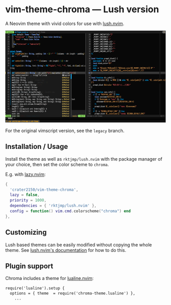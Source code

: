 # vim-theme-chroma — Lush version

A Neovim theme with vivid colors for use with [lush.nvim](https://github.com/rktjmp/lush.nvim).

![](screenshot.png)

For the original vimscript version, see the `legacy` branch.

## Installation / Usage

Install the theme as well as `rktjmp/lush.nvim` with the package manager of
your choice, then set the color scheme to `chroma`.

E.g. with [lazy.nvim](https://github.com/folke/lazy.nvim):

```lua
{
  'crater2150/vim-theme-chroma',
  lazy = false,
  priority = 1000,
  dependencies = { 'rktjmp/lush.nvim' },
  config = function() vim.cmd.colorscheme("chroma") end
},
```

## Customizing

Lush based themes can be easily modified without copying the whole theme.
See [lush.nvim's documentation](https://github.com/rktjmp/lush.nvim/blob/main/EXTEND.md#configuring-a-colorscheme-as-an-end-user) for how to do this.

## Plugin support

Chroma includes a theme for [lualine.nvim](https://github.com/nvim-lualine/lualine.nvim):

```
require('lualine').setup {
  options = { theme  = require('chroma-theme.lualine') },
	...
```
